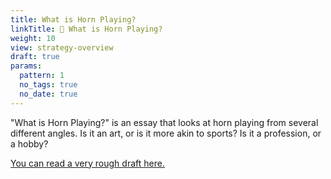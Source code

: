 ```yaml
---
title: What is Horn Playing?
linkTitle: 📖 What is Horn Playing?
weight: 10
view: strategy-overview
draft: true
params:  
  pattern: 1
  no_tags: true
  no_date: true
---
```


"What is Horn Playing?" is an essay that looks at horn playing from several different angles. Is it an art, or is it more akin to sports? Is it a profession, or a hobby?

[You can read a very rough draft here.](./draft-what-is-horn-playing.docx)
